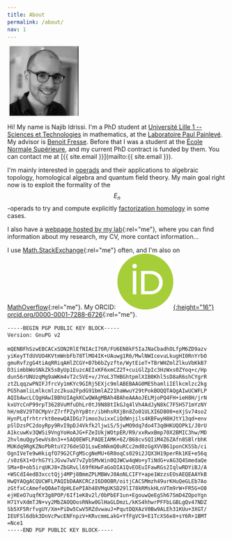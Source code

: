 ```yaml
---
title: About
permalink: /about/
nav: 1
---
```


<div class="pull-right" style="margin: 5px;">
    <img src="/images/photo.jpg" alt="My picture" height="160">
</div>

Hi! My name is Najib Idrissi. I'm a PhD student at [Université Lille 1 -- Sciences et Technologies](http://www.univ-lille1.fr) in mathematics, at the [Laboratoire Paul Painlevé](http://math.univ-lille1.fr). My advisor is [Benoit Fresse](http://math.univ-lille1.fr/~fresse). Before that I was a student at the [École Normale Supérieure](http://www.ens.fr), and my current PhD contract is funded by them. You can contact me at [{{ site.email }}](mailto:{{ site.email }}).

I'm mainly interested in [operads](https://en.wikipedia.org/wiki/Operad_theory) and their applications to algebraic topology, homological algebra and quantum field theory. My main goal right now is to exploit the formality of the $$E_n$$-operads to try and compute explicitly [factorization homology](https://ncatlab.org/nlab/show/factorization+homology) in some cases.

I also have a [webpage hosted by my lab](http://math.univ-lille1.fr/~idrissi){:rel="me"}, where you can find information about my research, my CV, more contact information...

I use [Math.StackExchange](http://math.stackexchange.com/users/10014/najib-idrissi){:rel="me"} often, and I'm also on [MathOverflow](http://mathoverflow.net/users/36146/najib-idrissi){:rel="me"}. My ORCID: [![ORCID](/images/orcid.png){:height="16"} orcid.org/0000-0001-7288-6726](http://orcid.org/0000-0001-7288-6726){:rel="me"}.

    -----BEGIN PGP PUBLIC KEY BLOCK-----
    Version: GnuPG v2
     
    mQENBFhSzwEBCACxSDN2RlEfNIAcI76R/FU6EN8kF5IaJNaCbadhOLfpM6ZD9azv
    yiKeyTTdUVUO4KVtmWnbFb78TlMO4IK+UAuwg1R6/MwlNWIcevuLkugHI0RnYrbO
    gmuRvfzgG4tiAqRRiqAHlZCGY+B7b6bZyzfte/WytEieT+TBrWHZmlZlkuVbKkB7
    D3iimbbWoSNkZk5sByUp1EuzcAEIxKF6xmCZ2T+cuiGlZpIc3HzWxs0ZYoq+c/Hp
    dun56rUNUzqMg9aWKm4vT2c5VE+v/JYoL3THBGhtpmlXIB0Khl5sD8aR6shCYgrR
    ztZLqqzwPNIFJfrcVy1mKYc9GIRj5EXjc9mlABEBAAG0ME5hamliIElkcmlzc2kg
    PG5hamliLmlkcmlzc2kua2FpdG91bmlAZ21haWwuY29tPokBOQQTAQgAIwUCWFLP
    AQIbAwcLCQgHAwIBBhUIAgkKCwQWAgMBAh4BAheAAAoJELMjoPQ4FH+ieH8H/jrN
    kxUYcCnP99rpT3628VuMfuDhLr0tJ9N88tIkGJq4lVh4AdJyN8kC7F5H571mYzNY
    hH/m8V29T0CMpVrZ7rfPZyhYpBtr/ibHhsRXjBn8Zo01ULXI6D800+eXjSv74so2
    HynPLqfrhtrrkt0eewQAIDGz7imoo3uixxCiQdWnjils4KBFwyH8HJtY13qd+env
    pSlDzsPC2doyRpy9RvI9pDJ4Vkfk2ljwiS/5jwMO9dq7do4T3q0HKUQOPk1/J0rU
    A1kcuwKv3QWSi9VngYoHoAJG+FZeIUkjWOtpER/R9/xxRwxBmp70X2BMIC3hw/MD
    2hvlmuQgy5ewVs8n3++5AQ0EWFLPAQEIAMK+6Z/B68cvSQIiM4Z6ZAfn8SBlrbhK
    MUKdq9RgKZNoPbRtuY276deSD1LswEmNkmQ0uRCc2md0zGgXVVB61ponCKSSb/ci
    OgnIVeTe9wHkiqfO79G2CFgMScgNeMU+6R0oqCs029i2JQX3H19perRk1KE+e56q
    /s0z6X1+OrhG7YiJGvw7wV7vZybSMvWin0QJWCw4qWo+yTiNdG+vAG3Q4SmedaQe
    SMa+B+ob5irqUKJ8+ZbGRvLl69fKHwFaGoDIA1QvEOEuIFawRGs2IqlwRDYiBJ/A
    +WSCdI4edB3xcctQjj4MPj8BmmZPLMBWvJ0AoNLCIFY+ape1WzzsEOsAEQEAAYkB
    HwQYAQgACQUCWFLPAQIbDAAKCRCzI6D0OBR/oitjCACSMmzh49urKHuQeGLEb7Ao
    zGtfxCcAmefeQ0AeTdpHLEePIAh48VMqUKSD29lI78kRMskHLnVTm9rW+FR5G+O8
    ejHEeO7uqfKY3g8POP/6If1eK8v2l/0bPbEF1un+EgouwQeEgSh67SmD4ZOpoYgn
    H71YvXdmTJN+vy2MbZAOQOosRNkw0GlHaGLDmzL/kKS4hhwrPFFbLGBLgQv47NDZ
    Sb5XF5RrfvgUY/Xm+PiDw5CwV5RZdvwauJ+PqutDQXAzV0Bw9ALEh31KUu+3XGT/
    IEUFSl6dbk3DnVcPwcENFnpzV+KRvcmmLakG+YfFgVC9+E1TcXS6e8+sY6R+1BMT
    =Nce1
    -----END PGP PUBLIC KEY BLOCK-----
